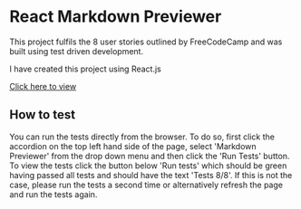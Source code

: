 # React Markdown Previewer

This project fulfils the 8 user stories outlined by FreeCodeCamp and was built using test driven development.

I have created this project using React.js

[Click here to view](https://mp-react.netlify.app/)

## How to test

You can run the tests directly from the browser. To do so, first click the accordion on the top left hand side of the page, select 'Markdown Previewer' from the drop down menu and then click the 'Run Tests' button. To view the tests click the button below 'Run tests' which should be green having passed all tests and should have the text 'Tests 8/8'. If this is not the case, please run the tests a second time or alternatively refresh the page and run the tests again.
